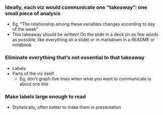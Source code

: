 ### Ideally, each viz would communicate one “takeaway”: one small piece of analysis
- Eg, “The relationship among these variables changes according to day of the week”
- This takeaway should be written!  On the slide in a deck (in as few words as possible, like everything on a slide) or in markdown in a README or notebook

### Eliminate everything that’s not essential to that takeaway
- Labels
- Parts of the viz itself
  - Eg, don’t graph five lines when what you want to communicate is about one line 

### Make labels large enough to read
- Stylistically, often better to make them in presentation

